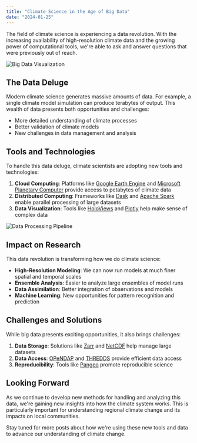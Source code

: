 ```yaml
---
title: "Climate Science in the Age of Big Data"
date: "2024-01-25"
---
```


The field of climate science is experiencing a data revolution. With the increasing availability of high-resolution climate data and the growing power of computational tools, we're able to ask and answer questions that were previously out of reach.

![Big Data Visualization](../images/big-data.jpg)

## The Data Deluge

Modern climate science generates massive amounts of data. For example, a single climate model simulation can produce terabytes of output. This wealth of data presents both opportunities and challenges:

- More detailed understanding of climate processes
- Better validation of climate models
- New challenges in data management and analysis

## Tools and Technologies

To handle this data deluge, climate scientists are adopting new tools and technologies:

1. **Cloud Computing**: Platforms like [Google Earth Engine](https://earthengine.google.com/) and [Microsoft Planetary Computer](https://planetarycomputer.microsoft.com/) provide access to petabytes of climate data
2. **Distributed Computing**: Frameworks like [Dask](https://dask.org/) and [Apache Spark](https://spark.apache.org/) enable parallel processing of large datasets
3. **Data Visualization**: Tools like [HoloViews](https://holoviews.org/) and [Plotly](https://plotly.com/) help make sense of complex data

![Data Processing Pipeline](../images/data-pipeline.jpg)

## Impact on Research

This data revolution is transforming how we do climate science:

- **High-Resolution Modeling**: We can now run models at much finer spatial and temporal scales
- **Ensemble Analysis**: Easier to analyze large ensembles of model runs
- **Data Assimilation**: Better integration of observations and models
- **Machine Learning**: New opportunities for pattern recognition and prediction

## Challenges and Solutions

While big data presents exciting opportunities, it also brings challenges:

1. **Data Storage**: Solutions like [Zarr](https://zarr.readthedocs.io/) and [NetCDF](https://www.unidata.ucar.edu/software/netcdf/) help manage large datasets
2. **Data Access**: [OPeNDAP](https://www.opendap.org/) and [THREDDS](https://www.unidata.ucar.edu/software/tds/current/) provide efficient data access
3. **Reproducibility**: Tools like [Pangeo](https://pangeo.io/) promote reproducible science

## Looking Forward

As we continue to develop new methods for handling and analyzing this data, we're gaining new insights into how the climate system works. This is particularly important for understanding regional climate change and its impacts on local communities.

Stay tuned for more posts about how we're using these new tools and data to advance our understanding of climate change. 